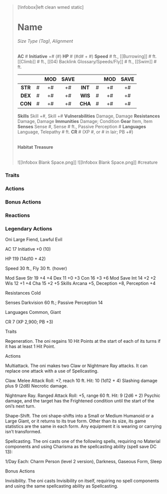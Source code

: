 > [!infobox|left clean wmed static]
> # Name
> *Size Type (Tag), Alignment*
> 
> | |
> | - |
> **AC** # **Initiative** +# (#)
> **HP** # (#d# + #)
> **Speed** # ft., [[Burrowing]] # ft. [[Climb]] # ft., [[04) Backlink Glossary/Speeds/Fly]] # ft., [[Swim]] # ft.
> 
> | | | MOD | SAVE | | | MOD | SAVE |
> | :-: | :-: | :-: | :-: | :-: | :-: | :-: | :-: |
> | **STR** | # | +# | +# | **INT** | # | +# | +# | 
> | **DEX** | # | +# | +# | **WIS** | # | +# | +# |
> | **CON** | # | +# | +# | **CHA** | # | +# | +# |
> **Skills** Skill +#, Skill +#
> **Vulnerabilities** Damage, Damage
> **Resistances** Damage, Damage
> **Immunities** Damage; Condition
> **Gear** Item, Item
> **Senses** Sense #, Sense # ft., Passive Perception #
> **Languages** Language, Telepathy # ft.
> **CR** # (XP #, or # in lair; PB +#)
>
> | |
> | - |
> **Habitat**
> **Treasure**
> 
> | |
> | - |
> ![[Infobox Blank Space.png]]
> ![[Infobox Blank Space.png]]
> #creature 


### Traits
### Actions
### Bonus Actions
### Reactions
### Legendary Actions
Oni
Large Fiend, Lawful Evil

AC 17 Initiative +0 (10)

HP 119 (14d10 + 42)

Speed 30 ft., Fly 30 ft. (hover)

Mod	Save
Str	19	+4	+4
Dex	11	+0	+3
Con	16	+3	+6
Mod	Save
Int	14	+2	+2
Wis	12	+1	+4
Cha	15	+2	+5
Skills Arcana +5, Deception +8, Perception +4

Resistances Cold

Senses Darkvision 60 ft.; Passive Perception 14

Languages Common, Giant

CR 7 (XP 2,900; PB +3)

Traits

Regeneration. The oni regains 10 Hit Points at the start of each of its turns if it has at least 1 Hit Point.

Actions

Multiattack. The oni makes two Claw or Nightmare Ray attacks. It can replace one attack with a use of Spellcasting.

Claw. Melee Attack Roll: +7, reach 10 ft. Hit: 10 (1d12 + 4) Slashing damage plus 9 (2d8) Necrotic damage.

Nightmare Ray. Ranged Attack Roll: +5, range 60 ft. Hit: 9 (2d6 + 2) Psychic damage, and the target has the Frightened condition until the start of the oni’s next turn.

Shape-Shift. The oni shape-shifts into a Small or Medium Humanoid or a Large Giant, or it returns to its true form. Other than its size, its game statistics are the same in each form. Any equipment it is wearing or carrying isn’t transformed.

Spellcasting. The oni casts one of the following spells, requiring no Material components and using Charisma as the spellcasting ability (spell save DC 13):

1/Day Each: Charm Person (level 2 version), Darkness, Gaseous Form, Sleep

Bonus Actions

Invisibility. The oni casts Invisibility on itself, requiring no spell components and using the same spellcasting ability as Spellcasting.